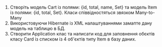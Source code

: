 1. Створіть модель Cart із полями: {id, total, name, Set<Item>} та модель Item із полями: {id, total, Set<Cart>}. Класи співвідностяться звязком Many-to-Many
2. Використовуючи Hibernate із XML налаштуваннями замапте дану модель на таблицю в БД.
3. Створити Application клас та написати код для заповнення обєктів класу Card із списком із 4 об'єктів типу Item в базу даних.
